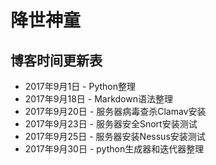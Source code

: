 # 降世神童 #




## 博客时间更新表 ##

* 2017年9月1日  - Python整理
* 2017年9月18日 - Markdown语法整理
* 2017年9月20日 - 服务器病毒查杀Clamav安装
* 2017年9月23日 - 服务器安全Snort安装测试
* 2017年9月25日 - 服务器安装Nessus安装测试
* 2017年9月30日 - python生成器和迭代器整理